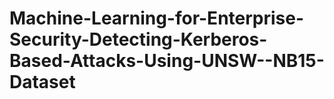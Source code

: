 # Machine-Learning-for-Enterprise-Security-Detecting-Kerberos-Based-Attacks-Using-UNSW--NB15-Dataset